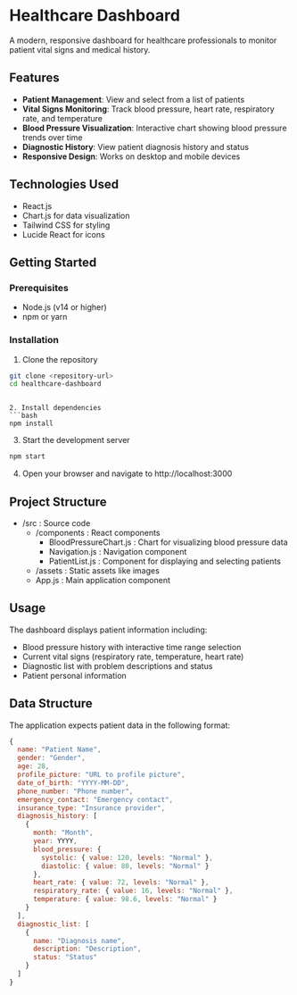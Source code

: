 # Healthcare Dashboard

A modern, responsive dashboard for healthcare professionals to monitor patient vital signs and medical history.



## Features

- **Patient Management**: View and select from a list of patients
- **Vital Signs Monitoring**: Track blood pressure, heart rate, respiratory rate, and temperature
- **Blood Pressure Visualization**: Interactive chart showing blood pressure trends over time
- **Diagnostic History**: View patient diagnosis history and status
- **Responsive Design**: Works on desktop and mobile devices

## Technologies Used

- React.js
- Chart.js for data visualization
- Tailwind CSS for styling
- Lucide React for icons

## Getting Started

### Prerequisites

- Node.js (v14 or higher)
- npm or yarn

### Installation

1. Clone the repository
```bash
git clone <repository-url>
cd healthcare-dashboard
 ```
```

2. Install dependencies
```bash
npm install
 ```

3. Start the development server
```bash
npm start
 ```

4. Open your browser and navigate to http://localhost:3000
## Project Structure
- /src : Source code
  - /components : React components
    - BloodPressureChart.js : Chart for visualizing blood pressure data
    - Navigation.js : Navigation component
    - PatientList.js : Component for displaying and selecting patients
  - /assets : Static assets like images
  - App.js : Main application component
## Usage
The dashboard displays patient information including:

- Blood pressure history with interactive time range selection
- Current vital signs (respiratory rate, temperature, heart rate)
- Diagnostic list with problem descriptions and status
- Patient personal information
## Data Structure
The application expects patient data in the following format:

```javascript
{
  name: "Patient Name",
  gender: "Gender",
  age: 28,
  profile_picture: "URL to profile picture",
  date_of_birth: "YYYY-MM-DD",
  phone_number: "Phone number",
  emergency_contact: "Emergency contact",
  insurance_type: "Insurance provider",
  diagnosis_history: [
    {
      month: "Month",
      year: YYYY,
      blood_pressure: {
        systolic: { value: 120, levels: "Normal" },
        diastolic: { value: 80, levels: "Normal" }
      },
      heart_rate: { value: 72, levels: "Normal" },
      respiratory_rate: { value: 16, levels: "Normal" },
      temperature: { value: 98.6, levels: "Normal" }
    }
  ],
  diagnostic_list: [
    {
      name: "Diagnosis name",
      description: "Description",
      status: "Status"
    }
  ]
}
 ```
```
